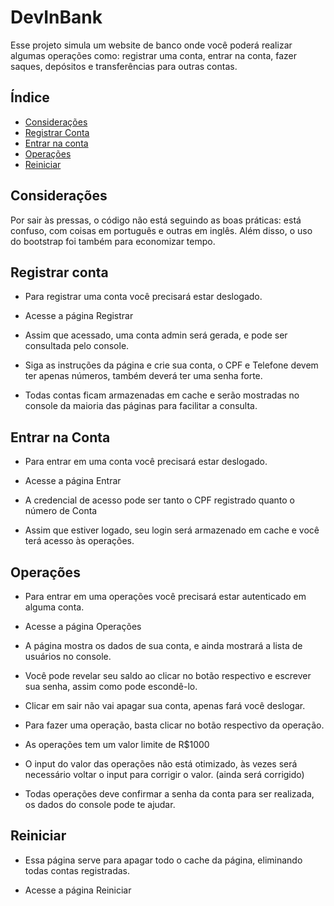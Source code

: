 # DevInBank

Esse projeto simula um website de banco onde você poderá realizar algumas operações como: registrar uma conta, entrar na conta, fazer saques, depósitos e transferências para outras contas.

## Índice
  - [Considerações](#considerações)
  - [Registrar Conta](#registrar-conta)
  - [Entrar na conta](#entrar-na-conta)
  - [Operações](#operações)
  - [Reiniciar](#reiniciar)


## Considerações
Por sair às pressas, o código não está seguindo as boas práticas: está confuso, com coisas em português e outras em inglês. Além disso, o uso do bootstrap foi também para economizar tempo. 

## Registrar conta
- Para registrar uma conta você precisará estar deslogado.

- Acesse a página Registrar

- Assim que acessado, uma conta admin será gerada, e pode ser consultada pelo console.

- Siga as instruções da página e crie sua conta, o CPF e Telefone devem ter apenas números, também deverá ter uma senha forte.

- Todas contas ficam armazenadas em cache e serão mostradas no console da maioria das páginas para facilitar a consulta.

## Entrar na Conta

- Para entrar em uma conta você precisará estar deslogado.

- Acesse a página Entrar

- A credencial de acesso pode ser tanto o CPF registrado quanto o número de Conta

- Assim que estiver logado, seu login será armazenado em cache e você terá acesso às operações.

## Operações

- Para entrar em uma operações você precisará estar autenticado em alguma conta.

- Acesse a página Operações

- A página mostra os dados de sua conta, e ainda mostrará a lista de usuários no console.

- Você pode revelar seu saldo ao clicar no botão respectivo e escrever sua senha, assim como pode escondê-lo.

- Clicar em sair não vai apagar sua conta, apenas fará você deslogar.

- Para fazer uma operação, basta clicar no botão respectivo da operação.

- As operações tem um valor limite de R$1000

- O input do valor das operações não está otimizado, às vezes será necessário voltar o input para corrigir o valor. (ainda será corrigido)

- Todas operações deve confirmar a senha da conta para ser realizada, os dados do console pode te ajudar.

## Reiniciar

- Essa página serve para apagar todo o cache da página, eliminando todas contas registradas.

- Acesse a página Reiniciar